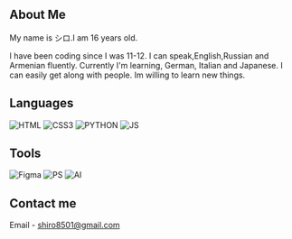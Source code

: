 ## About Me 
<p>My name is シロ.I am 16 years old.</p>
I have been coding since I was 11-12.
I can speak,English,Russian and Armenian fluently. Currently I'm learning, German, Italian and Japanese.
I can easily get along with people. Im willing to learn new things.

## Languages 
![HTML](https://www.w3.org/html/logo/downloads/HTML5_Logo_256.png)
![CSS3](https://cdn.iconscout.com/icon/free/png-256/css-131-722685.png) 
![PYTHON](https://leeweimin.com/wp-content/uploads/2018/09/icons8-python-1.svg)
![JS](https://iconape.com/wp-content/files/vr/353405/svg/javascript-js-seeklogo.com.svg)
## Tools
![Figma](https://cdn.iconscout.com/icon/free/png-256/figma-1693589-1442630.png)
![PS](https://www.freepnglogos.com/uploads/photoshop-png-logo/photoshop-logo-photoshop-icon-myiconfinder-15.png)
![AI](https://iconarchive.com/download/i98176/dakirby309/simply-styled/Adobe-Illustrator.ico)
## Contact me 
Email - shiro8501@gmail.com 
